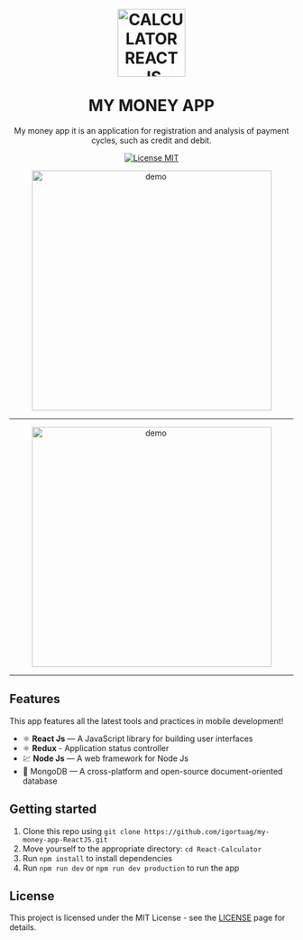
<h1 align="center">
<br>
  <img src="https://www.pngkey.com/png/full/817-8178976_save-more-make-more-money-arrow-cool-pictures.png" alt="CALCULATOR REACT JS" width="120">
<br>
<br>
MY MONEY APP
</h1>

<p align="center">My money app it is an application for registration and analysis of payment cycles, such as credit and debit. </p>

<p align="center">
  <a href="https://opensource.org/licenses/MIT">
    <img src="https://img.shields.io/badge/License-MIT-blue.svg" alt="License MIT">
  </a>
</p>

[//]: # 
<div>
  <p align="center">
  <img src="https://drive.google.com/uc?id=13i4SA7Npz3mzpf-d0zFQ7-EdZP4GjKoz" alt="demo" height="425">
   </p>
</div>

<hr />

[//]: # 
<div>
  <p align="center">
  <img src="https://drive.google.com/uc?id=1qhHjlGvyaLDAgtJ-f8tu0PIJCKwQvUOw" alt="demo" height="425">
   </p>
</div>

<hr />

## Features
[//]: # (Add the features of your project here:)
This app features all the latest tools and practices in mobile development!

- ⚛️ **React Js** — A JavaScript library for building user interfaces
- ⚛️ **Redux** - Application status controller
- 💹 **Node Js** — A web framework for Node Js
- 📄 MongoDB — A cross-platform and open-source document-oriented database

## Getting started

1. Clone this repo using `git clone https://github.com/igortuag/my-money-app-ReactJS.git`
2. Move yourself to the appropriate directory: `cd React-Calculator`<br />
3. Run `npm install` to install dependencies<br />
4. Run `npm run dev` or `npm run dev production` to run the app


## License

This project is licensed under the MIT License - see the [LICENSE](https://opensource.org/licenses/MIT) page for details.